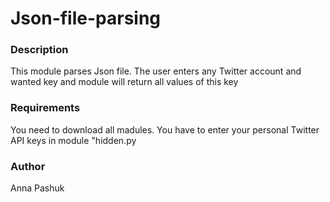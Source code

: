 # Json-file-parsing

### Description
This module parses Json file. The user enters any Twitter account and wanted key and module will return all values of this key

### Requirements
You need to download all madules.
You have to enter your personal Twitter API keys in module "hidden.py

### Author
Anna Pashuk
